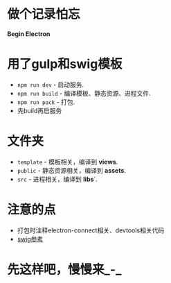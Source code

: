 # 做个记录怕忘

**Begin Electron**

# 用了gulp和swig模板
- `npm run dev` - 启动服务.
- `npm run build` - 编译模板、静态资源、进程文件.
- `npm run pack` - 打包.
- 先build再启服务

# 文件夹
- `template` - 模板相关，编译到 **views**.
- `public` - 静态资源相关，编译到 **assets**.
- `src` - 进程相关，编译到 **libs**`.

# 注意的点

- 打包时注释electron-connect相关、devtools相关代码
- [swig参考](http://www.iqianduan.net/blog/how_to_use_swig)

# 先这样吧，慢慢来_-_